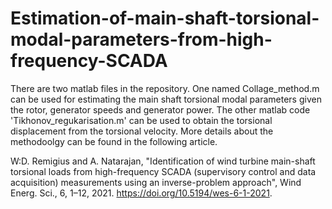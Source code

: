 # Estimation-of-main-shaft-torsional-modal-parameters-from-high-frequency-SCADA

There are two matlab files in the repository. One named Collage_method.m can be used for estimating the main shaft torsional modal parameters given the rotor, generator speeds and generator power. The other matlab code 'Tikhonov_regukarisation.m' can be used to obtain the torsional displacement from the torsional velocity. More details about the methodoolgy can be found in the following article. 

W:D. Remigius and A. Natarajan, "Identification of wind turbine main-shaft torsional loads from high-frequency SCADA (supervisory control and data acquisition) measurements using an inverse-problem approach", Wind Energ. Sci., 6, 1–12, 2021. https://doi.org/10.5194/wes-6-1-2021.
